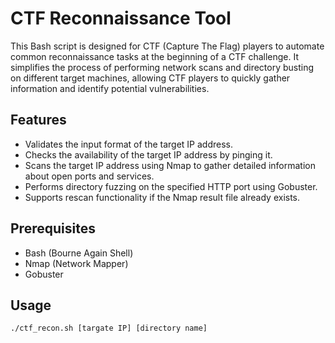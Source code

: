 # CTF Reconnaissance Tool

This Bash script is designed for CTF (Capture The Flag) players to automate common reconnaissance tasks at the beginning of a CTF challenge. It simplifies the process of performing network scans and directory busting on different target machines, allowing CTF players to quickly gather information and identify potential vulnerabilities.

## Features

- Validates the input format of the target IP address.
- Checks the availability of the target IP address by pinging it.
- Scans the target IP address using Nmap to gather detailed information about open ports and services.
- Performs directory fuzzing on the specified HTTP port using Gobuster.
- Supports rescan functionality if the Nmap result file already exists.

## Prerequisites

- Bash (Bourne Again Shell)
- Nmap (Network Mapper)
- Gobuster

## Usage

```bash
./ctf_recon.sh [targate IP] [directory name]
